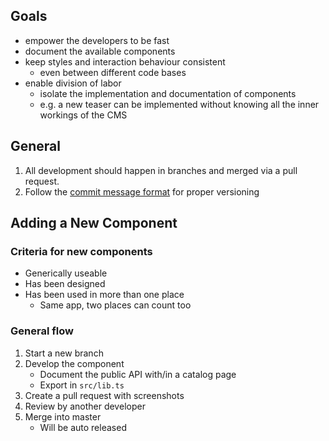 ## Goals

- empower the developers to be fast
- document the available components
- keep styles and interaction behaviour consistent
  - even between different code bases
- enable division of labor
  - isolate the implementation and documentation of components
  - e.g. a new teaser can be implemented without knowing all the inner workings of the CMS

## General

1. All development should happen in branches and merged via a pull request.
2. Follow the [commit message format](/#commit-message-format) for proper versioning

## Adding a New Component

### Criteria for new components

- Generically useable
- Has been designed
- Has been used in more than one place
    + Same app, two places can count too

### General flow

1. Start a new branch
2. Develop the component
    - Document the public API with/in a catalog page
    - Export in `src/lib.ts`
3. Create a pull request with screenshots
4. Review by another developer
5. Merge into master
    - Will be auto released
